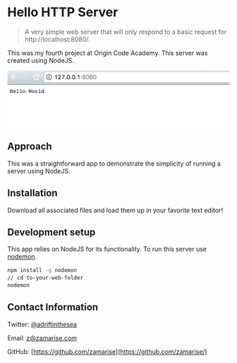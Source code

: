 # Hello HTTP Server
> A very simple web server that will only respond to a basic request for http://localhost:8080/.

This was my fourth project at Origin Code Academy. This server was created using NodeJS.

![](hello-http-server.png)

## Approach

This was a straightforward app to demonstrate the simplicity of running a server using NodeJS.

## Installation

Download all associated files and load them up in your favorite text editor!

## Development setup

This app relies on NodeJS for its functionality. To run this server use [nodemon](https://www.npmjs.com/package/nodemon).

```sh
npm install -g nodemon
// cd to-your-web-folder
nodemon
```

## Contact Information

Twitter: [@adriftinthesea](https://twitter.com/adriftinthesea)

Email: z@zamarise.com

GitHub: [https://github.com/zamarise](https://github.com/zamarise/)
